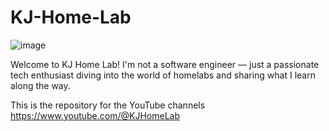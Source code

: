 # KJ-Home-Lab

![image](https://github.com/user-attachments/assets/0d7bc99f-9cb5-446a-814c-b8038d962ade)

Welcome to KJ Home Lab! I'm not a software engineer — just a passionate tech enthusiast diving into the world of homelabs and sharing what I learn along the way.

This is the repository for the YouTube channels https://www.youtube.com/@KJHomeLab
